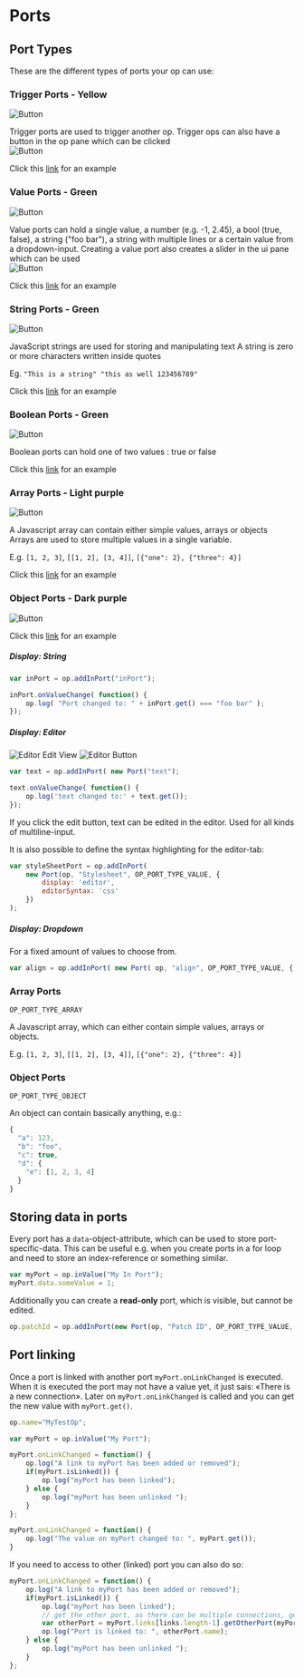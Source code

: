 # Ports

## Port Types

These are the different types of ports your op can use:  

### Trigger Ports - Yellow

![Button](img/creating_ports_trigger_port_color.png) <br>

Trigger ports are  used to trigger another op. 
Trigger ops can also have a button in the op pane which can be clicked<br>
![Button](img/creating_ports_trigger_button_ui_pane.png)


Click this [link](dev_ports_trigger/dev_ports_trigger.md) for an example 



### Value Ports - Green

![Button](img/creating_ports_value_port_color.png) 

Value ports can hold a single value, a number (e.g. -1, 2.45), a bool (true, false), a string ("foo bar"), a string with multiple lines or a certain value from a dropdown-input.
Creating a value port also creates a slider in the ui pane which can be used<br>
![Button](img/creating_ports_value_slider_ui_pane.png)

Click this [link](dev_ports_value/dev_ports_value.md) for an example 



### String Ports - Green

![Button](img/creating_ports_string_port_color.png) 

JavaScript strings are used for storing and manipulating text
A string is zero or more characters written inside quotes

Eg. `"This is a string" "this as well 123456789"`

Click this [link](dev_ports_string/dev_ports_string.md) for an example 



### Boolean Ports - Green

![Button](img/creating_ports_boolean_port_color.png) 

Boolean ports can hold one of two values : true or false

Click this [link](dev_ports_boolean/dev_ports_boolean.md) for an example 



### Array Ports - Light purple

![Button](img/creating_ports_array_port_color.png) 

A Javascript array can contain either simple values, arrays or objects<br>
Arrays are used to store multiple values in a single variable.

E.g. `[1, 2, 3]`, `[[1, 2], [3, 4]]`, `[{"one": 2}, {"three": 4}]`

Click this [link](dev_ports_array/dev_ports_array.md) for an example 



### Object Ports - Dark purple

![Button](img/creating_ports_object_port_color.png) 

Click this [link](dev_ports_object/dev_ports_object.md) for an example 



##### Display: String

```javascript
var inPort = op.addInPort("inPort");

inPort.onValueChange( function() {
	op.log( "Port changed to: " + inPort.get() === "foo bar" );
});
```

##### Display: Editor

![Editor Edit View](img/editor2.png)
![Editor Button](img/editor.png)

```javascript
var text = op.addInPort( new Port("text");

text.onValueChange( function() {
    op.log('text changed to:' + text.get());
});
```

If you click the edit button, text can be edited in the editor. Used for all kinds of multiline-input.

It is also possible to define the syntax highlighting for the editor-tab:

```javascript
var styleSheetPort = op.addInPort(
    new Port(op, "Stylesheet", OP_PORT_TYPE_VALUE, {
        display: 'editor',
        editorSyntax: 'css'
    })
);
```

##### Display: Dropdown

For a fixed amount of values to choose from.

```javascript
var align = op.addInPort( new Port( op, "align", OP_PORT_TYPE_VALUE, { display: 'dropdown', values: ['left', 'center', 'right'] } ) );
```

### Array Ports

```
OP_PORT_TYPE_ARRAY
```

A Javascript array, which can either contain simple values, arrays or objects.

E.g. `[1, 2, 3]`, `[[1, 2], [3, 4]]`, `[{"one": 2}, {"three": 4}]`

### Object Ports

```
OP_PORT_TYPE_OBJECT
```

An object can contain basically anything, e.g.:

```javascript
{
  "a": 123,
  "b": "foo",
  "c": true,
  "d": {
    "e": [1, 2, 3, 4]
  }
}
```

## Storing data in ports

Every port has a `data`-object-attribute, which can be used to store port-specific-data. This can be useful e.g. when you create ports in a for loop and need to store an index-reference or something similar.

```javascript
var myPort = op.inValue("My In Port");
myPort.data.someValue = 1;

```

Additionally you can create a **read-only** port, which is visible, but cannot be edited.

```javascript
op.patchId = op.addInPort(new Port(op, "Patch ID", OP_PORT_TYPE_VALUE, { display: 'readonly' }));
```

## Port linking

Once a port is linked with another port `myPort.onLinkChanged` is executed. When it is executed the port may not have a value yet, it just sais: «There is a new connection». Later on `myPort.onLinkChanged` is called and you can get the new value with `myPort.get()`.

```javascript
op.name="MyTestOp";

var myPort = op.inValue("My Port");

myPort.onLinkChanged = function() {
	op.log("A link to myPort has been added or removed");
	if(myPort.isLinked()) {
		op.log("myPort has been linked");
	} else {
		op.log("myPort has been unlinked ");
	}
};

myPort.onLinkChanged = function() {
	op.log("The value on myPort changed to: ", myPort.get());
}
```

If you need to access to other (linked) port you can also do so:

```javascript
myPort.onLinkChanged = function() {
	op.log("A link to myPort has been added or removed");
	if(myPort.isLinked()) {
		op.log("myPort has been linked");
		// get the other port, as there can be multiple connections, get the last added one
		var otherPort = myPort.links[links.length-1].getOtherPort(myPort);
		op.log("Port is linked to: ", otherPort.name);
	} else {
		op.log("myPort has been unlinked ");
	}
};
```
